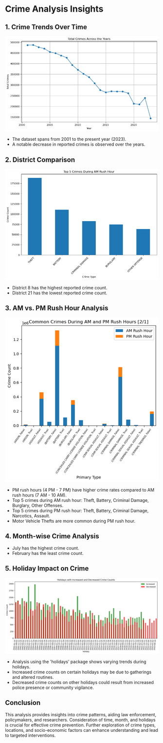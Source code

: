 # Crime Analysis Insights

## 1. Crime Trends Over Time
![Alt Text](Graphs/crimes%20on%20years.png)


- The dataset spans from 2001 to the present year (2023).
- A notable decrease in reported crimes is observed over the years.

## 2. District Comparison
![Alt Text](Graphs/Crimes%20Graph.png)
- District 8 has the highest reported crime count.
- District 21 has the lowest reported crime count.

## 3. AM vs. PM Rush Hour Analysis
![Alt Text](Graphs/rush.png)

- PM rush hours (4 PM - 7 PM) have higher crime rates compared to AM rush hours (7 AM - 10 AM).
- Top 5 crimes during AM rush hour: Theft, Battery, Criminal Damage, Burglary, Other Offenses.
- Top 5 crimes during PM rush hour: Theft, Battery, Criminal Damage, Narcotics, Assault.
- Motor Vehicle Thefts are more common during PM rush hour.

## 4. Month-wise Crime Analysis

- July has the highest crime count.
- February has the least crime count.

## 5. Holiday Impact on Crime
![Alt Text](Graphs/holydays.png)
- Analysis using the 'holidays' package shows varying trends during holidays.
- Increased crime counts on certain holidays may be due to gatherings and altered routines.
- Decreased crime counts on other holidays could result from increased police presence or community vigilance.

## Conclusion

This analysis provides insights into crime patterns, aiding law enforcement, policymakers, and researchers. Consideration of time, month, and holidays is crucial for effective crime prevention. Further exploration of crime types, locations, and socio-economic factors can enhance understanding and lead to targeted interventions.
